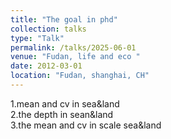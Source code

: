 ```yaml
---
title: "The goal in phd"
collection: talks
type: "Talk"
permalink: /talks/2025-06-01
venue: "Fudan, life and eco "
date: 2012-03-01
location: "Fudan, shanghai, CH"
---
```


1.mean and cv in sea&land  
2.the depth in sean&land  
3.the mean and cv in scale sea&land   


